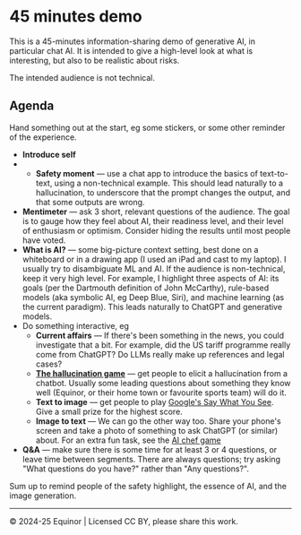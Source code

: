 # 45 minutes demo

This is a 45-minutes information-sharing demo of generative AI, in particular chat AI. It is intended to give a high-level look at what is interesting, but also to be realistic about risks.

The intended audience is not technical.

## Agenda

Hand something out at the start, eg some stickers, or some other reminder of the experience.

- **Introduce self**
- - **Safety moment** &mdash; use a chat app to introduce the basics of text-to-text, using a non-technical example. This should lead naturally to a hallucination, to underscore that the prompt changes the output, and that some outputs are wrong.
- **Mentimeter** &mdash; ask 3 short, relevant questions of the audience. The goal is to gauge how they feel about AI, their readiness level, and their level of enthusiasm or optimism. Consider hiding the results until most people have voted.
- **What is AI?** &mdash; some big-picture context setting, best done on a whiteboard or in a drawing app (I used an iPad and cast to my laptop). I usually try to disambiguate ML and AI. If the audience is non-technical, keep it very high level. For example, I highlight three aspects of AI: its goals (per the Dartmouth definition of John McCarthy), rule-based models (aka symbolic AI, eg Deep Blue, Siri), and machine learning (as the current paradigm). This leads naturally to ChatGPT and generative models.
- Do something interactive, eg
  - **Current affairs** &mdash; If there's been something in the news, you could investigate that a bit. For example, did the US tariff programme really come from ChatGPT? Do LLMs really make up references and legal cases? 
  - **[The hallucination game](../games/hallucination-game.md)** &mdash; get people to elicit a hallucination from a chatbot. Usually some leading questions about something they know well (Equinor, or their home town or favourite sports team) will do it.
  - **Text to image** &mdash; get people to play [Google's Say What You See](../games/third-party-games.md). Give a small prize for the highest score.
  - **Image to text** &mdash; We can go the other way too. Share your phone's screen and take a photo of something to ask ChatGPT (or similar) about. For an extra fun task, see the [AI chef game](../games/ai-chef.md) 
- **Q&A** &mdash; make sure there is some time for at least 3 or 4 questions, or leave time between segments. There are always questions; try asking "What questions do you have?" rather than "Any questions?".

Sum up to remind people of the safety highlight, the essence of AI, and the image generation.

---

&copy; 2024-25 Equinor | Licensed CC BY, please share this work.
